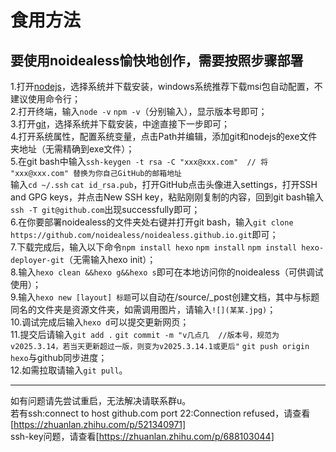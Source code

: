 # 食用方法
## 要使用noidealess愉快地创作，需要按照步骤部署
1.打开[nodejs](https://nodejs.org/en/download)，选择系统并下载安装，windows系统推荐下载msi包自动配置，不建议使用命令行；  
2.打开终端，输入`node -v` `npm -v`（分别输入），显示版本号即可；  
3.打开[git](https://git-scm.com/downloads)，选择系统并下载安装，中途直接下一步即可；  
4.打开系统属性，配置系统变量，点击Path并编辑，添加git和nodejs的exe文件夹地址（无需精确到exe文件）；  
5.在git bash中输入`ssh-keygen -t rsa -C "xxx@xxx.com"  // 将 "xxx@xxx.com" 替换为你自己GitHub的邮箱地址`  
输入`cd ~/.ssh` `cat id_rsa.pub`，打开GitHub点击头像进入settings，打开SSH and GPG keys，并点击New SSH key，粘贴刚刚复制的内容，回到git bash输入`ssh -T git@github.com`出现successfully即可；  
6.在你要部署noidealess的文件夹处右键并打开git bash，输入`git clone https://github.com/noidealess/noidealess.github.io.git`即可；  
7.下载完成后，输入以下命令`npm install hexo` `npm install` `npm install hexo-deployer-git`（无需输入hexo init）；  
8.输入`hexo clean &&hexo g&&hexo s`即可在本地访问你的noidealess（可供调试使用）；  
9.输入`hexo new [layout] 标题`可以自动在/source/_post创建文档，其中与标题同名的文件夹是资源文件夹，如需调用图片，请输入`![](某某.jpg)`；  
10.调试完成后输入`hexo d`可以提交更新网页；  
11.提交后请输入`git add .` `git commit -m "v几点几  //版本号，规范为v2025.3.14，若当天更新超过一版，则变为v2025.3.14.1或更后"` `git push origin hexo`与github同步进度；  
12.如需拉取请输入`git pull`。  

---

如有问题请先尝试重启，无法解决请联系群u。  
若有ssh:connect to host github.com port 22:Connection refused，请查看[https://zhuanlan.zhihu.com/p/521340971]  
ssh-key问题，请查看[https://zhuanlan.zhihu.com/p/688103044]  
